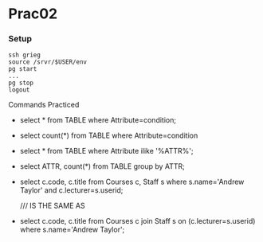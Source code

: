 # Prac02 

### Setup
```
ssh grieg 
source /srvr/$USER/env 
pg start
... 
pg stop 
logout
```

Commands Practiced 

* select * from TABLE where Attribute=condition; 
* select count(*) from TABLE  where Attribute=condition 
* select * from TABLE where Attribute ilike '%ATTR%'; 
* select ATTR, count(*) from TABLE group by ATTR;
* select c.code, c.title
from   Courses c, Staff s
where  s.name='Andrew Taylor' and c.lecturer=s.userid;
    
    /// IS THE SAME AS 
* select c.code, c.title
from   Courses c join Staff s on (c.lecturer=s.userid)
where  s.name='Andrew Taylor';
